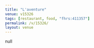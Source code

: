 ```yaml
---
title: "L'aventure"
venue: v15326
tags: [restaurant, food, "fhrs:411357"]
permalink: /v/15326/
layout: venue
---
```

null